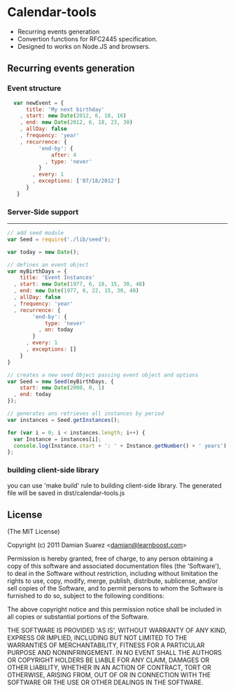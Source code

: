 # Calendar-tools

  * Recurring events generation
  * Convertion functions for RFC2445 specification.
  * Designed to works on Node.JS and browsers.

## Recurring events generation

### Event structure

``` javascript
  var newEvent = {
      title: 'My next birthday'
    , start: new Date(2012, 6, 18, 16)
    , end: new Date(2012, 6, 18, 23, 30)
    , allDay: false
    , frequency: 'year'
    , recurrence: {
          'end-by': {
              after: 4
            , type: 'never'
          }
        , every: 1
        , exceptions: ['07/18/2012']
      }
   }
```

### Server-Side support
-----------------------

``` javascript
// add seed module
var Seed = require('./lib/seed');

var today = new Date();

// defines an event object
var myBirthDays = {
    title: 'Event Instances'
  , start: new Date(1977, 6, 18, 15, 30, 48)
  , end: new Date(1977, 6, 22, 15, 30, 48)
  , allDay: false
  , frequency: 'year'
  , recurrence: {
        'end-by': {
            type: 'never'
          , on: today
        }
      , every: 1
      , exceptions: []
    }
}

// creates a new seed Object passing event object and options
var Seed = new Seed(myBirthDays, {
    start: new Date(2000, 0, 1)
  , end: today
});

// generates ans retrieves all instances by period
var instances = Seed.getInstances();

for (var i = 0; i < instances.length; i++) {
  var Instance = instances[i];
  console.log(Instance.start + ': ' + Instance.getNumber() + ' years');
};
```

### building client-side library

you can use 'make build' rule to building client-side library. The generated
file will be saved in dist/calendar-tools.js

## License 

(The MIT License)

Copyright (c) 2011 Damian Suarez &lt;damian@learnboost.com&gt;

Permission is hereby granted, free of charge, to any person obtaining
a copy of this software and associated documentation files (the
'Software'), to deal in the Software without restriction, including
without limitation the rights to use, copy, modify, merge, publish,
distribute, sublicense, and/or sell copies of the Software, and to
permit persons to whom the Software is furnished to do so, subject to
the following conditions:

The above copyright notice and this permission notice shall be
included in all copies or substantial portions of the Software.

THE SOFTWARE IS PROVIDED 'AS IS', WITHOUT WARRANTY OF ANY KIND,
EXPRESS OR IMPLIED, INCLUDING BUT NOT LIMITED TO THE WARRANTIES OF
MERCHANTABILITY, FITNESS FOR A PARTICULAR PURPOSE AND NONINFRINGEMENT.
IN NO EVENT SHALL THE AUTHORS OR COPYRIGHT HOLDERS BE LIABLE FOR ANY
CLAIM, DAMAGES OR OTHER LIABILITY, WHETHER IN AN ACTION OF CONTRACT,
TORT OR OTHERWISE, ARISING FROM, OUT OF OR IN CONNECTION WITH THE
SOFTWARE OR THE USE OR OTHER DEALINGS IN THE SOFTWARE.
